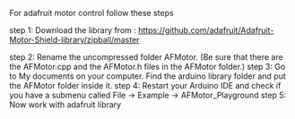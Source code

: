 For adafruit motor control follow these steps


step 1: Download the library from :
        https://github.com/adafruit/Adafruit-Motor-Shield-library/zipball/master
          
step 2: Rename the uncompressed folder AFMotor.  (Be sure that there are the AFMotor.cpp and the AFMotor.h files in the AFMotor folder.) 
step 3: Go to My documents on your computer. Find the arduino library folder and put the AFMotor folder inside it.
step 4: Restart your Arduino IDE and check if you have a submenu called File -> Example -> AFMotor_Playground
step 5: Now work with adafruit library
